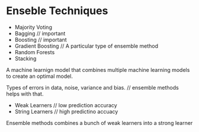# Enseble Techniques 

- Majority Voting 
- Bagging // important  
- Boosting // important
- Gradient Boosting // A particular type of ensemble method 
- Random Forests 
- Stacking

A machine learnign model that combines multiple machine learning models to create an optimal model.

Types of errors in data, noise, variance and bias. // ensemble methods helps with that.

- Weak Learners // low prediction accuracy
- String Learners // high predictino accuacy 

Ensemble methods combines a bunch of weak learners into a strong learner 


